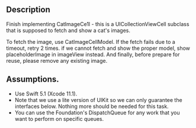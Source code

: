 ## Description

Finish implementing CatImageCe1l - this is a UICollectionViewCell subclass that is supposed to fetch and show a cat's images.

To fetch the image, use CatImageCellModel. If the fetch fails due to a timeout, retry 2 times.
if we cannot fetch and show the proper model, show placeholderImage in imageView instead.
And finally, before prepare for reuse, please remove any existing image.

## Assumptions.
- Use Swift 5.1 (Xcode 11.1).
- Note that we use a lite version of UIKit so we can only guarantee the interfaces below. Nothing more should be needed for this task.
- You can use the Foundation's DispatchQueue for any work that you want to perform on specific queues.

